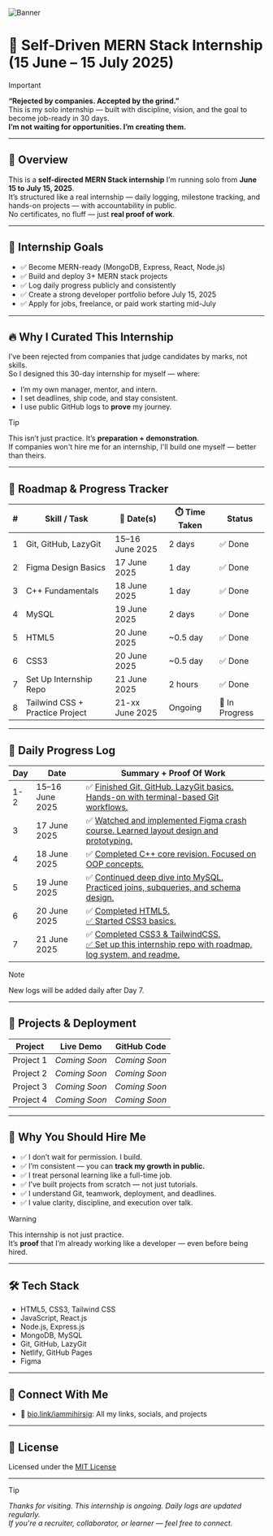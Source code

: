 ![Banner](https://github.com/user-attachments/assets/8f33d7aa-6e8a-4688-af20-fc245a494401)

# 🚀 Self-Driven MERN Stack Internship (15 June – 15 July 2025)

> [!IMPORTANT]
> **“Rejected by companies. Accepted by the grind.”**  
> This is my solo internship — built with discipline, vision, and the goal to become job-ready in 30 days.  
> **I’m not waiting for opportunities. I’m creating them.**

---

## 📌 Overview

This is a **self-directed MERN Stack internship** I’m running solo from **June 15 to July 15, 2025**.  
It’s structured like a real internship — daily logging, milestone tracking, and hands-on projects — with accountability in public.  
No certificates, no fluff — just **real proof of work**.

---

## 🎯 Internship Goals

- ✅ Become MERN-ready (MongoDB, Express, React, Node.js)  
- ✅ Build and deploy 3+ MERN stack projects  
- ✅ Log daily progress publicly and consistently  
- ✅ Create a strong developer portfolio before July 15, 2025  
- ✅ Apply for jobs, freelance, or paid work starting mid-July  

---

## 🔥 Why I Curated This Internship

I’ve been rejected from companies that judge candidates by marks, not skills.  
So I designed this 30-day internship for myself — where:

- I’m my own manager, mentor, and intern.  
- I set deadlines, ship code, and stay consistent.  
- I use public GitHub logs to **prove** my journey.  

> [!TIP]
> This isn’t just practice. It’s **preparation + demonstration**.  
> If companies won't hire me for an internship, I'll build one myself — better than theirs.

---

## 🧭 Roadmap & Progress Tracker

<div align="center">

| #  | Skill / Task                      | 📅 Date(s)         | ⏱️ Time Taken | Status        |
|----|----------------------------------|--------------------|---------------|---------------|
| 1  | Git, GitHub, LazyGit              | 15–16 June 2025    | 2 days        | ✅ Done        |
| 2  | Figma Design Basics               | 17 June 2025       | 1 day         | ✅ Done        |
| 3  | C++ Fundamentals                  | 18 June 2025       | 1 day         | ✅ Done        |
| 4  | MySQL                             | 19 June 2025       | 2 days        | ✅ Done        |
| 5  | HTML5                             | 20 June 2025       | ~0.5 day      | ✅ Done        |
| 6  | CSS3                              | 20 June 2025       | ~0.5 day      | ✅ Done        |
| 7  | Set Up Internship Repo            | 21 June 2025       | 2 hours       | ✅ Done        |
| 8  | Tailwind CSS + Practice Project   | 21-xx June 2025    | Ongoing       | 🔄 In Progress |

</div>

---

## 📆 Daily Progress Log

<div align="center">

| Day | Date            | Summary + Proof Of Work                                                                                                                                                                                                                                                                             |
|-----|-----------------|------------------------------------------------------------------------------------------------------------------------------------------------------------------------------------------------------------------------------------------------------------------------------------------------------|
| 1-2 | 15–16 June 2025 | ✅ [Finished Git, GitHub, LazyGit basics. Hands-on with terminal-based Git workflows.](https://www.linkedin.com/posts/iammihirsig_devjourney-github-figmadesign-ugcPost-7340264863144820736-lQ29)                                                             |
| 3   | 17 June 2025    | ✅ [Watched and implemented Figma crash course. Learned layout design and prototyping.](https://www.linkedin.com/posts/iammihirsig_devjourney-github-figmadesign-ugcPost-7340264863144820736-lQ29)                                                           |
| 4   | 18 June 2025    | ✅ [Completed C++ core revision. Focused on OOP concepts.](https://www.linkedin.com/posts/iammihirsig_devjourney-github-figmadesign-ugcPost-7340264863144820736-lQ29)                                                                                         |
| 5   | 19 June 2025    | ✅ [Continued deep dive into MySQL. Practiced joins, subqueries, and schema design.](https://www.linkedin.com/posts/iammihirsig_devjourney-mysql-backenddevelopment-activity-7340580020244967424-I9iw)                                                       |
| 6   | 20 June 2025    | ✅ [Completed HTML5. <br>✅ Started CSS3 basics.](https://www.linkedin.com/posts/iammihirsig_devjourney-frontenddevelopment-tailwindcss-activity-7342108993999261696-GZEQ?utm_source=share&utm_medium=member_desktop&rcm=ACoAADbgrD0Bzyewf8Nkdc3ZDz7rrVWlNnnBFl4)|
| 7   | 21 June 2025    | ✅ [Completed CSS3 & TailwindCSS. <br>✅ Set up this internship repo with roadmap, log system, and readme.](https://www.linkedin.com/posts/iammihirsig_devjourney-frontenddevelopment-tailwindcss-activity-7342108993999261696-GZEQ?utm_source=share&utm_medium=member_desktop&rcm=ACoAADbgrD0Bzyewf8Nkdc3ZDz7rrVWlNnnBFl4)|

</div>

> [!NOTE]
> New logs will be added daily after Day 7.

---

## 🧪 Projects & Deployment

<div align="center">

| Project     | Live Demo     | GitHub Code    |
|-------------|---------------|----------------|
| Project 1   | _Coming Soon_ | _Coming Soon_  |
| Project 2   | _Coming Soon_ | _Coming Soon_  |
| Project 3   | _Coming Soon_ | _Coming Soon_  |
| Project 4   | _Coming Soon_ | _Coming Soon_  |

</div>

---

## 💼 Why You Should Hire Me

- ✅ I don’t wait for permission. I build.  
- ✅ I’m consistent — you can **track my growth in public.**  
- ✅ I treat personal learning like a full-time job.  
- ✅ I’ve built projects from scratch — not just tutorials.  
- ✅ I understand Git, teamwork, deployment, and deadlines.  
- ✅ I value clarity, discipline, and execution over talk.  

> [!WARNING]
> This internship is not just practice.  
> It’s **proof** that I’m already working like a developer — even before being hired.

---

## 🛠 Tech Stack

- HTML5, CSS3, Tailwind CSS  
- JavaScript, React.js  
- Node.js, Express.js  
- MongoDB, MySQL  
- Git, GitHub, LazyGit  
- Netlify, GitHub Pages  
- Figma  

---

## 🙌 Connect With Me

- 🔗 [bio.link/iammihirsig](https://bio.link/iammihirsig): All my links, socials, and projects

---

## 📄 License

Licensed under the [MIT License](./LICENSE)

---

> [!TIP]
> _Thanks for visiting. This internship is ongoing. Daily logs are updated regularly.  
> If you're a recruiter, collaborator, or learner — feel free to connect._
